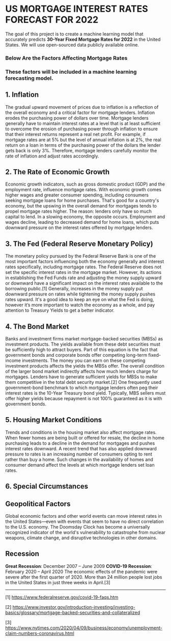 # US MORTGAGE INTEREST RATES FORECAST FOR 2022
The goal of this project is to create a machine learning model that accurately predicts <strong>30-Year Fixed Mortgage Rates for 2022</strong> in the United States. We will use open-sourced data publicly available online.

### Below Are the Factors Affecting Mortgage Rates
### These factors will be included in a machine learning forecasting model.

## 1. Inflation

The gradual upward movement of prices due to inflation is a reflection of the overall economy and a critical factor for mortgage lenders. Inflation erodes the purchasing power of dollars over time. Mortgage lenders generally have to maintain interest rates at a level that is at least sufficient to overcome the erosion of purchasing power through inflation to ensure that their interest returns represent a real net profit.
For example, if mortgage rates are at 5% but the level of annual inflation is at 2%, the real return on a loan in terms of the purchasing power of the dollars the lender gets back is only 3%. Therefore, mortgage lenders carefully monitor the rate of inflation and adjust rates accordingly.

## 2. The Rate of Economic Growth

Economic growth indicators, such as gross domestic product (GDP) and the employment rate, influence mortgage rates. With economic growth comes higher wages and greater consumer spending, including consumers seeking mortgage loans for home purchases. That's good for a country's economy, but the upswing in the overall demand for mortgages tends to propel mortgage rates higher. The reason: lenders only have so much capital to lend.
In a slowing economy, the opposite occurs. Employment and wages decline, leading to decreased demand for home loans, which puts downward pressure on the interest rates offered by mortgage lenders.

## 3. The Fed (Federal Reserve Monetary Policy)

The monetary policy pursued by the Federal Reserve Bank is one of the most important factors influencing both the economy generally and interest rates specifically, including mortgage rates.
The Federal Reserve does not set the specific interest rates in the mortgage market. However, its actions in establishing the Fed Funds rate and adjusting the money supply upward or downward have a significant impact on the interest rates available to the borrowing public.[1]
Generally, increases in the money supply put downward pressure on rates while tightening the money supply pushes rates upward.
It's a good idea to keep an eye on what the Fed is doing, however it’s more important to watch the economy as a whole, and pay attention to Treasury Yields to get a better indicator.

## 4.  The Bond Market

Banks and investment firms market mortgage-backed securities (MBSs) as investment products. The yields available from these debt securities must be sufficiently high to attract buyers.
Part of this equation is the fact that government bonds and corporate bonds offer competing long-term fixed-income investments. The money you can earn on these competing investment products affects the yields the MBSs offer. The overall condition of the larger bond market indirectly affects how much lenders charge for mortgages. Lenders have to generate sufficient yields for MBSs to make them competitive in the total debt security market.[2]
One frequently used government-bond benchmark to which mortgage lenders often peg their interest rates is the 10-Year Treasury bond yield. Typically, MBS sellers must offer higher yields because repayment is not 100% guaranteed as it is with government bonds.

## 5. Housing Market Conditions

Trends and conditions in the housing market also affect mortgage rates. When fewer homes are being built or offered for resale, the decline in home purchasing leads to a decline in the demand for mortgages and pushes interest rates downward.
A recent trend that has also applied downward pressure to rates is an increasing number of consumers opting to rent rather than buy a home. Such changes in the availability of homes and consumer demand affect the levels at which mortgage lenders set loan rates.

## 6. Special Circumstances

## Geopolitical Factors

Global economic factors and other world events can move interest rates in the United States—even with events that seem to have no direct correlation to the U.S. economy. The Doomsday Clock has become a universally recognized indicator of the world's vulnerability to catastrophe from nuclear weapons, climate change, and disruptive technologies in other domains.

## Recession

<strong>Great Recession</strong>: December 2007 – June 2009
<strong>COVID-19 Recession</strong>: February 2020 – April 2020
The economic effects of the pandemic were severe after the first quarter of 2020. More than 24 million people lost jobs in the United States in just three weeks in April.[3]

____

[1] https://www.federalreserve.gov/covid-19-faqs.htm

[2] https://www.investor.gov/introduction-investing/investing-basics/glossary/mortgage-backed-securities-and-collateralized

[3] https://www.nytimes.com/2020/04/09/business/economy/unemployment-claim-numbers-coronavirus.html
